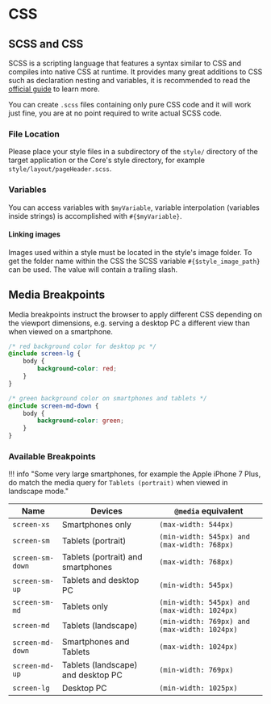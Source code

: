 # CSS

## SCSS and CSS

SCSS is a scripting language that features a syntax similar to CSS and compiles into native CSS at runtime. It provides many great additions to CSS such as declaration nesting and variables, it is recommended to read the [official guide](http://sass-lang.com/guide) to learn more.

You can create `.scss` files containing only pure CSS code and it will work just fine, you are at no point required to write actual SCSS code.

### File Location

Please place your style files in a subdirectory of the `style/` directory of the target application or the Core's style directory, for example `style/layout/pageHeader.scss`.

### Variables

You can access variables with `$myVariable`, variable interpolation (variables inside strings) is accomplished with `#{$myVariable}`.

#### Linking images

Images used within a style must be located in the style's image folder. To get the folder name within the CSS the SCSS variable `#{$style_image_path}` can be used. The value will contain a trailing slash.

## Media Breakpoints

Media breakpoints instruct the browser to apply different CSS depending on the viewport dimensions, e.g. serving a desktop PC a different view than when viewed on a smartphone.

```scss
/* red background color for desktop pc */
@include screen-lg {
    body {
        background-color: red;
    }
}

/* green background color on smartphones and tablets */
@include screen-md-down {
    body {
        background-color: green;
    }
}
```

### Available Breakpoints

!!! info "Some very large smartphones, for example the Apple iPhone 7 Plus, do match the media query for `Tablets (portrait)` when viewed in landscape mode."

| Name | Devices | `@media` equivalent |
|-------|-------|-------|
| `screen-xs` | Smartphones only | `(max-width: 544px)` |
| `screen-sm` | Tablets (portrait) | `(min-width: 545px) and (max-width: 768px)` |
| `screen-sm-down` | Tablets (portrait) and smartphones | `(max-width: 768px)` |
| `screen-sm-up` | Tablets and desktop PC | `(min-width: 545px)` |
| `screen-sm-md` | Tablets only | `(min-width: 545px) and (max-width: 1024px)` |
| `screen-md` | Tablets (landscape) | `(min-width: 769px) and (max-width: 1024px)` |
| `screen-md-down` | Smartphones and Tablets | `(max-width: 1024px)` |
| `screen-md-up` | Tablets (landscape) and desktop PC | `(min-width: 769px)` |
| `screen-lg` | Desktop PC | `(min-width: 1025px)` |
